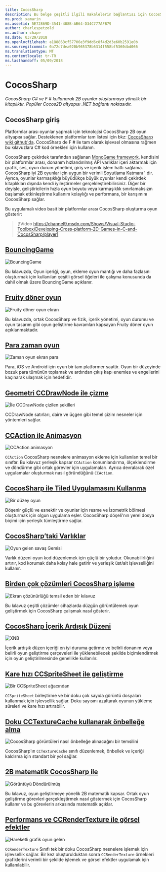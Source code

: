 ```yaml
---
title: CocosSharp
description: Bu belge çeşitli ilgili makalelerin bağlantısı için CocosSharp ile oyun geliştirme.
ms.prod: xamarin
ms.assetid: 5E72869D-3541-408B-AB64-D34C777AFB79
author: charlespetzold
ms.author: chape
ms.date: 03/29/2018
ms.openlocfilehash: a188863cf57706e3f9dd6c8f4d2d3e60b2591e0b
ms.sourcegitcommit: 0a72c7dea020b965378b6314f558bf5360dbd066
ms.translationtype: MT
ms.contentlocale: tr-TR
ms.lasthandoff: 05/09/2018
---
```

# <a name="cocossharp"></a>CocosSharp

_CocosSharp C# ve F # kullanarak 2B oyunlar oluşturmaya yönelik bir kitaplıktır. Popüler Cocos2D altyapısı .NET bağlantı noktasıdır._

## <a name="introduction-to-cocossharp"></a>CocosSharp giriş

Platformlar arası oyunlar yapmak için teknolojisi CocosSharp 2B oyun altyapısı sağlar. Desteklenen platformlar tam listesi için bkz: [CocosSharp wiki github'da](https://github.com/mono/CocosSharp/wiki).
CocosSharp de F # ile tam olarak işlevsel olmasına rağmen bu kılavuzlara C# kod örnekleri için kullanın.

CocosSharp çekirdek tarafından sağlanan [MonoGame framework](http://www.monogame.net/), kendisini bir platformlar arası, donanım hızlandırılmış API varlıklar içeri aktarmak için grafik, ses, oyun durum yönetimi, giriş ve içerik işlem hattı sağlama.
CocosSharp iyi 2B oyunlar için uygun bir verimli Soyutlama Katmanı ' dir.
Ayrıca, oyunlar karmaşıklığı büyüdükçe büyük oyunlar kendi çekirdek kitaplıkları dışında kendi iyileştirmeler gerçekleştirebilirsiniz. Diğer bir deyişle, geliştiricilerin hızla oyun boyutu veya karmaşıklık sınırlamaksızın başlamak etkinleştirme kullanım kolaylığı ve performans, bir karışımını CocosSharp sağlar.

Bu uygulamalı video basit bir platformlar arası CocosSharp oluşturma oyun gösterir:

> [!Video https://channel9.msdn.com/Shows/Visual-Studio-Toolbox/Developing-Cross-platform-2D-Games-in-C-and-CocosSharp/player]

## <a name="bouncinggamegraphics-gamescocossharpbouncing-gamemd"></a>[BouncingGame](~/graphics-games/cocossharp/bouncing-game.md)

![BouncingGame](images/bouncing-game.png "BouncingGame")

Bu kılavuzda, Oyun içeriği, oyun, ekleme oyun mantığı ve daha fazlasını oluşturmak için kullanılan çeşitli görsel öğeleri ile çalışma konusunda da dahil olmak üzere BouncingGame açıklanır.

## <a name="fruity-falls-gamegraphics-gamescocossharpfruity-fallsmd"></a>[Fruity döner oyun](~/graphics-games/cocossharp/fruity-falls.md)

![Fruity döner oyun ekran](images/fruity-falls.png "Fruity döner oyun ekran görüntüsü")

Bu kılavuzda, ortak CocosSharp ve fizik, içerik yönetimi, oyun durumu ve oyun tasarım gibi oyun geliştirme kavramları kapsayan Fruity döner oyun açıklanmaktadır.  

## <a name="coin-time-gamegraphics-gamescocossharpcointimemd"></a>[Para zaman oyun](~/graphics-games/cocossharp/cointime.md)

![Zaman oyun ekran para](images/cointime.png "para zaman oyun ekran görüntüsü")

Para, iOS ve Android için oyun bir tam platformer saattir. Oyun bir düzeyinde bozuk para tümünün toplamak ve ardından çıkış kapı enemies ve engellerini kaçınarak ulaşmak için hedefidir.

## <a name="drawing-geometry-with-ccdrawnodegraphics-gamescocossharpccdrawnodemd"></a>[Geometri CCDrawNode ile çizme](~/graphics-games/cocossharp/ccdrawnode.md)

![İle CCDrawNode çizilen şekilleri](images/ccdrawnode.png "CCDrawNode ile çizilmiş şekiller")

CCDrawNode satırları, daire ve üçgen gibi temel çizim nesneler için yöntemleri sağlar.

## <a name="animating-with-ccactiongraphics-gamescocossharpccactionmd"></a>[CCAction ile Animasyon](~/graphics-games/cocossharp/ccaction.md)

![CCAction animasyon](images/ccaction.png "A CCAction animasyon")

`CCAction` CocosSharp nesnelere animasyon ekleme için kullanılan temel bir sınıftır. Bu kılavuz yerleşik kapsar `CCAction` konumlandırma, ölçeklendirme ve döndürme gibi ortak görevler için uygulamaları. Ayrıca devralarak özel uygulamalar oluşturmak nasıl göründüğünü `CCAction`.

## <a name="using-tiled-with-cocossharpgraphics-gamescocossharptiledmd"></a>[CocosSharp ile Tiled Uygulamasını Kullanma](~/graphics-games/cocossharp/tiled.md)

![Bir düzey oyun](images/tiled.png "bir oyun düzeyi")

Döşenir güçlü ve esnektir ve oyunlar için resme ve İzometrik bölmesi oluşturmak için olgun uygulama eşler. CocosSharp döşeli'nın yerel dosya biçimi için yerleşik tümleştirme sağlar.

## <a name="entities-in-cocossharpgraphics-gamescocossharpentitiesmd"></a>[CocosSharp’taki Varlıklar](~/graphics-games/cocossharp/entities.md)

![Oyun gelen savaş Gemisi](images/entities.png "savaş Gemisi oyun gelen")

Varlık düzeni oyun kod düzenlemek için güçlü bir yoludur. Okunabilirliğini artırır, kod korumak daha kolay hale getirir ve yerleşik üst/alt işlevselliğini kullanır.

## <a name="handling-multiple-resolutions-in-cocossharpgraphics-gamescocossharpresolutionsmd"></a>[Birden çok çözümleri CocosSharp işleme](~/graphics-games/cocossharp/resolutions.md)

![Ekran çözünürlüğü temsil eden bir kılavuz](images/resolutions.png "ekran çözünürlüğü temsil eden bir kılavuz")

Bu kılavuz çeşitli çözümler cihazlarda düzgün görüntülemek oyun geliştirmek için CocosSharp çalışmak nasıl gösterir.

## <a name="cocossharp-content-pipelinegraphics-gamescocossharpcontent-pipelineindexmd"></a>[CocosSharp İçerik Ardışık Düzeni](~/graphics-games/cocossharp/content-pipeline/index.md)

![XNB](images/content-pipeline.png "XNB")

İçerik ardışık düzen içeriği en iyi duruma getirme ve belirli donanım veya belirli oyun geliştirme çerçeveleri ile yüklenebilecek şekilde biçimlendirmek için oyun geliştirilmesinde genellikle kullanılır.

## <a name="improving-frame-rate-with-ccspritesheetgraphics-gamescocossharpccspritesheetmd"></a>[Kare hızı CCSpriteSheet ile geliştirme](~/graphics-games/cocossharp/ccspritesheet.md)

![Bir CCSpriteSheet ağacından](images/ccspritesheet.png "bir CCSpriteSheet ağacından")

`CCSpriteSheet` birleştirme ve bir doku çok sayıda görüntü dosyaları kullanmak için işlevsellik sağlar. Doku sayısını azaltarak oyunun yükleme süreleri ve kare hızı artırabilir.

## <a name="texture-caching-using-cctexturecachegraphics-gamescocossharptexture-cachemd"></a>[Doku CCTextureCache kullanarak önbelleğe alma](~/graphics-games/cocossharp/texture-cache.md)

![CocosSharp görüntüleri nasıl önbelleğe alınacağını bir temsilini](images/texture-cache.png "CocosSharp görüntüleri nasıl önbelleğe alınacağını bir temsilini")

CocosSharp'ın `CCTextureCache` sınıfı düzenlemek, önbellek ve içeriği kaldırma için standart bir yol sağlar. 

## <a name="2d-math-with-cocossharpgraphics-gamescocossharpmathmd"></a>[2B matematik CocosSharp ile](~/graphics-games/cocossharp/math.md)

![Görüntüyü Döndürülmüş](images/math.png "Döndürülmüş görüntü")

Bu kılavuz, oyun geliştirmeye yönelik 2B matematik kapsar. Ortak oyun geliştirme görevleri gerçekleştirmek nasıl göstermek için CocosSharp kullanır ve bu görevlerin arkasında matematik açıklar.

## <a name="performance-and-visual-effects-with-ccrendertexturegraphics-gamescocossharpccrendertexturemd"></a>[Performans ve CCRenderTexture ile görsel efektler](~/graphics-games/cocossharp/ccrendertexture.md)

![Hareketli grafik oyun gelen](images/ccrendertexture.png "oyun gelen hareketli grafik")

`CCRenderTexture` Sınıfı tek bir doku CocosSharp nesnelere işlemek için işlevsellik sağlar. Bir kez oluşturulduktan sonra `CCRenderTexture` örnekleri grafiklerini verimli bir şekilde işlemek ve görsel efektler uygulamak için kullanılabilir.
